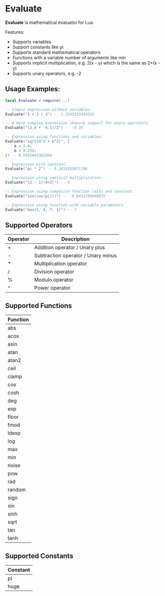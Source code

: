 # Evaluate

**Evaluate** is mathematical evaluator for Lua.

Features:
- Supports variables
- Support constants like pi
- Supports standard mathematical operators
- Functions with a variable number of arguments like min
- Supports implicit multiplication, e.g. 2(x - y) which is the same as 2*(x - y)
- Supports unary operators, e.g. -2

## Usage Examples:
```lua
local Evaluate = require(...)

-- Simple expression without variables.
Evaluate("1 + 1 / 3") -- 1.3333333333333

-- A more complex expression showing support for unary operators.
Evaluate("(3.4 + -4.1)/2") -- -0.35

-- Expression using functions and variables.
Evaluate("sqrt(a^2 + b^2)", {
    a = 2.4;
    b = 9.253;
}) -- 9.5591845363504

-- Expression with constant.
Evaluate("pi * 2") -- 6.2831853071796

-- Expression using implicit multiplication.
Evaluate("(2 - 1)(4+2)") -- 6

-- Expression using composite function calls and constant.
Evaluate("sin(cos(pi)))") -- -0.8414709848079

-- Expression using function with variable paramaters.
Evaluate("max(2, 4, 7, 1)") -- 7
```

## Supported Operators

| Operator | Description |
| ----------- | ----------- |
| + | Addition operator / Unary plus
| - | Subtraction operator / Unary minus
| * | Multiplication operator
| / | Division operator
| % | Modulo operator
| ^ | Power operator

## Supported Functions

| Function |
| ----------- |
| abs |
| acos |
| asin |
| atan |
| atan2 |
| ceil |
| clamp |
| cos |
| cosh |
| deg |
| exp |
| floor |
| fmod |
| ldexp |
| log |
| max |
| min |
| noise |
| pow |
| rad |
| random |
| sign |
| sin |
| sinh |
| sqrt |
| tan |
| tanh |

## Supported Constants

| Constant |
| ----------- |
| pi |
| huge |
